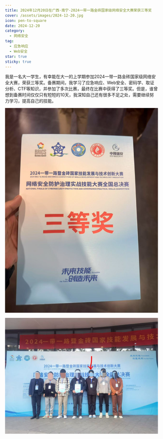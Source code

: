 ```yaml
---
title: 2024年12月20日在广西·南宁-2024一带一路金砖国家级网络安全大赛荣获三等奖
cover: /assets/images/2024-12-20.jpg
icon: pen-to-square
date: 2024-12-20
category:
  - 网络安全
tag:
  - 应急响应
  - Web安全
star: true
sticky: true
---
```

  我是一名大一学生，有幸能在大一的上学期参加2024一带一路金砖国家级网络安全大赛，荣获三等奖。备赛期间，我学习了应急响应、Web安全、密码学、取证分析、CTF等知识，并参加了多次比赛，最终在比赛中获得了三等奖。但是，谁曾想到备赛时间仅仅只有短短的10天，我深知自己还有很多不足之处，需要继续努力学习，提高自己的技能。

![获奖证书](/assets/images/2024-12-20(F1).jpg)

![团队合照](/assets/images/2024-12-20(F2).jpg)








